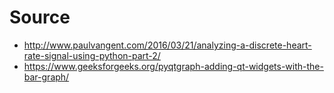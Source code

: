# Source
* http://www.paulvangent.com/2016/03/21/analyzing-a-discrete-heart-rate-signal-using-python-part-2/
* https://www.geeksforgeeks.org/pyqtgraph-adding-qt-widgets-with-the-bar-graph/